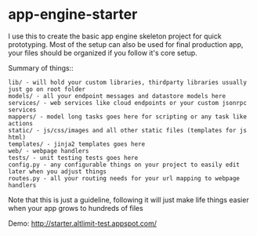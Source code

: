 app-engine-starter
==================

I use this to create the basic app engine skeleton project for quick prototyping.
Most of the setup can also be used for final production app, your files should be organized
if you follow it's core setup.

Summary of things::

    lib/ - will hold your custom libraries, thirdparty libraries usually just go on root folder
    models/ - all your endpoint messages and datastore models here
    services/ - web services like cloud endpoints or your custom jsonrpc services
    mappers/ - model long tasks goes here for scripting or any task like actions
    static/ - js/css/images and all other static files (templates for js html)
    templates/ - jinja2 templates goes here
    web/ - webpage handlers
    tests/ - unit testing tests goes here
    config.py - any configurable things on your project to easily edit later when you adjust things
    routes.py - all your routing needs for your url mapping to webpage handlers

Note that this is just a guideline, following it will just make life things easier when your app grows to hundreds of files

Demo: http://starter.altlimit-test.appspot.com/